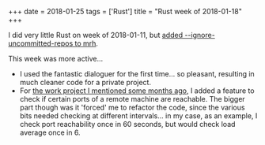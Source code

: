 +++
date = 2018-01-25
tags = ['Rust']
title = "Rust week of 2018-01-18"
+++

I did very little Rust on week of 2018-01-11, but [added
\--ignore-uncommitted-repos to mrh].

This week was more active\...

-   I used the fantastic dialoguer for the first time\... so pleasant,
    resulting in much cleaner code for a private project.
-   For [the work project I mentioned some months ago], I added a
    feature to check if certain ports of a remote machine are reachable.
    The bigger part though was it \'forced\' me to refactor the code,
    since the various bits needed checking at different intervals\... in
    my case, as an example, I check port reachability once in 60
    seconds, but would check load average once in 6.

  [added \--ignore-uncommitted-repos to mrh]: https://github.com/tshepang/mrh/commit/0bb76224978fca2324ae7b673472b68033db5a78
  [the work project I mentioned some months ago]: http://tshepang.net/rust-week-of-2017-10-05
